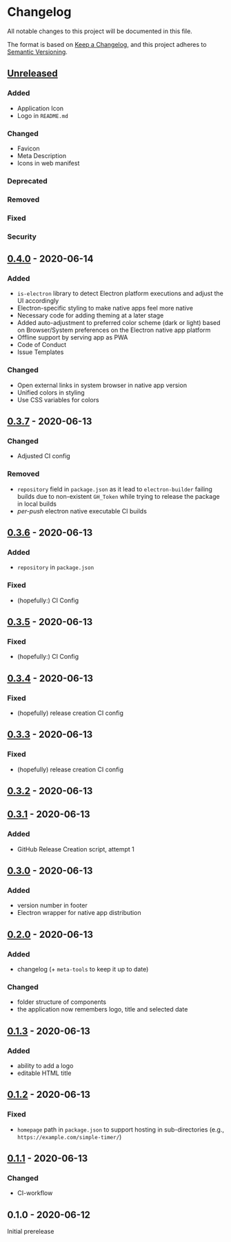 # Changelog
All notable changes to this project will be documented in this file.

The format is based on [Keep a Changelog](https://keepachangelog.com/en/1.0.0/),
and this project adheres to [Semantic Versioning](https://semver.org/spec/v2.0.0.html).

## [Unreleased]
### Added
- Application Icon
- Logo in `README.md`
### Changed
- Favicon
- Meta Description
- Icons in web manifest
### Deprecated
### Removed
### Fixed
### Security
## [0.4.0] - 2020-06-14
### Added
- `is-electron` library to detect Electron platform executions and adjust the UI accordingly
- Electron-specific styling to make native apps feel more native
- Necessary code for adding theming at a later stage
- Added auto-adjustment to preferred color scheme (dark or light) based on Browser/System preferences on the Electron native app platform
- Offline support by serving app as PWA
- Code of Conduct
- Issue Templates
### Changed
- Open external links in system browser in native app version
- Unified colors in styling
- Use CSS variables for colors
## [0.3.7] - 2020-06-13
### Changed
- Adjusted CI config
### Removed
- `repository` field in `package.json` as it lead to `electron-builder` failing builds due to non-existent `GH_Token` while trying to release the package in local builds
- *per-push* electron native executable CI builds
## [0.3.6] - 2020-06-13
### Added
- `repository` in `package.json`
### Fixed
- (hopefully:) CI Config
## [0.3.5] - 2020-06-13
### Fixed
- (hopefully:) CI Config
## [0.3.4] - 2020-06-13
### Fixed
- (hopefully) release creation CI config
## [0.3.3] - 2020-06-13
### Fixed
- (hopefully) release creation CI config
## [0.3.2] - 2020-06-13
## [0.3.1] - 2020-06-13
### Added
- GitHub Release Creation script, attempt 1
## [0.3.0] - 2020-06-13
### Added
- version number in footer
- Electron wrapper for native app distribution
## [0.2.0] - 2020-06-13
### Added
- changelog (+ `meta-tools` to keep it up to date)
### Changed
- folder structure of components
- the application now remembers logo, title and selected date
## [0.1.3] - 2020-06-13
### Added
- ability to add a logo
- editable HTML title
## [0.1.2] - 2020-06-13
### Fixed
- `homepage` path in `package.json` to support hosting in sub-directories (e.g., `https://example.com/simple-timer/`)

## [0.1.1] - 2020-06-13
### Changed
- CI-workflow

## 0.1.0 - 2020-06-12
Initial prerelease

[Unreleased]: https://github.com/fliegwerk/simple-timer/compare/v0.4.0...HEAD
[0.1.3]: https://github.com/fliegwerk/simple-timer/compare/v0.1.2...v0.1.3
[0.1.2]: https://github.com/fliegwerk/simple-timer/compare/v0.1.1...v0.1.2
[0.1.1]: https://github.com/fliegwerk/simple-timer/compare/v0.1.0...v0.1.1
[0.2.0]: https://github.com/fliegwerk/simple-timer/compare/v0.1.3...v0.2.0
[0.3.0]: https://github.com/fliegwerk/simple-timer/compare/v0.2.0...v0.3.0
[0.3.1]: https://github.com/fliegwerk/simple-timer/compare/v0.3.0...v0.3.1
[0.3.2]: https://github.com/fliegwerk/simple-timer/compare/v0.3.1...v0.3.2
[0.3.3]: https://github.com/fliegwerk/simple-timer/compare/v0.3.2...v0.3.3
[0.3.4]: https://github.com/fliegwerk/simple-timer/compare/v0.3.3...v0.3.4
[0.3.5]: https://github.com/fliegwerk/simple-timer/compare/v0.3.4...v0.3.5
[0.3.6]: https://github.com/fliegwerk/simple-timer/compare/v0.3.5...v0.3.6
[0.3.7]: https://github.com/fliegwerk/simple-timer/compare/v0.3.6...v0.3.7
[0.4.0]: https://github.com/fliegwerk/simple-timer/compare/v0.3.7...v0.4.0
